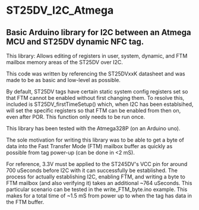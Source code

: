 # ST25DV_I2C_Atmega
Basic Arduino library for I2C between an Atmega MCU and ST25DV dynamic NFC tag.
---------------------------------------



This library: Allows editing of registers in user, system, dynamic, and FTM mailbox memory areas of the ST25DV over I2C. 
   
This code was written by referencing the ST25DVxxK datasheet and was made to be as basic and low-level as possible.
     
   By default, ST25DV tags have certain static system config registers set so that FTM cannot be enabled without first changing them. To resolve this,
   included is ST25DV_firstTimeSetup() which, when I2C has been establsihed, will set the specific registers so that FTM can be enabled from then on, even after POR. This function only needs to be run once.
   
   This library has been tested with the Atmega328P (on an Arduino uno).
   
   
The sole motivation for writing this library was to be able to get a byte of data into the Fast Transfer Mode (FTM) mailbox buffer as quickly as possible from tag power-up (can be done in <2 mS).

For reference, 3.3V must be applied to the ST245DV's VCC pin for around 700 uSeconds before I2C with it can successfully be established. The process for actually establishing I2C, enabling FTM, and writing a byte to FTM mailbox (and also verifying it) takes an additional ~764 uSeconds. This particular scenario can be tested in the write_FTM_byte.ino example. This makes for a total time of ~1.5 mS from power up to when the tag has data in the FTM buffer.
